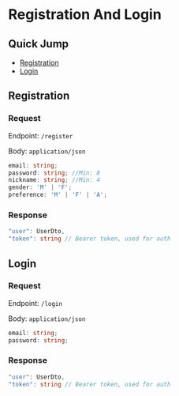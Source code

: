 # Registration And Login

## Quick Jump
 * [Registration](#Registration)
 * [Login](#Login)

 ## Registration
 ### Request
 Endpoint: `/register`

 Body: `application/json`

 ```typescript
 email: string;
 password: string; //Min: 8
 nickname: string; //Min: 4
 gender: 'M' | 'F';
 preference: 'M' | 'F' | 'A';
 ```
 ### Response
 ```typescript
 "user": UserDto,
 "token": string // Bearer token, used for auth
 ```

 ## Login
 ### Request
 Endpoint: `/login`

 Body: `application/json`

 ```typescript
 email: string;
 password: string;
 ```
 ### Response
 ```typescript
 "user": UserDto,
 "token": string // Bearer token, used for auth
 ```


